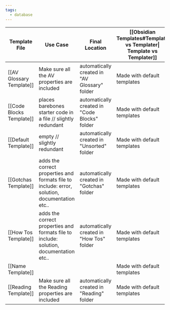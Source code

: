 ```yaml
---
tags:
  - database
---
```


| Template File            | Use Case                                                                                      | Final Location                                | [[Obsidian Templates#Template vs Templater\| Template vs Templater]] |
| ------------------------ | --------------------------------------------------------------------------------------------- | --------------------------------------------- | -------------------------------------------------------------------- |
| [[AV Glossary Template]] | Make sure all the AV properties are included                                                  | automatically created in "AV Glossary" folder | Made with default templates                                          |
| [[Code Blocks Template]] | places barebones starter code in a file // slightly redundant                                 | automatically created in "Code Blocks" folder | Made with default templates                                          |
| [[Default Template]]     | empty // slightly redundant                                                                   | automatically created in "Unsorted" folder    | Made with default templates                                          |
| [[Gotchas Template]]     | adds the correct properties and formats file to include: error, solution, documentation etc.. | automatically created in "Gotchas" folder     | Made with default templates                                          |
| [[How Tos Template]]     | adds the correct properties and formats file to include: solution, documentation etc..        | automatically created in "How Tos" folder     | Made with default templates                                          |
| [[Name Template]]        |                                                                                               |                                               | Made with default templates                                          |
| [[Reading Template]]     | Make sure all the Reading properties are included                                             | automatically created in "Reading" folder     | Made with default templates                                          |
